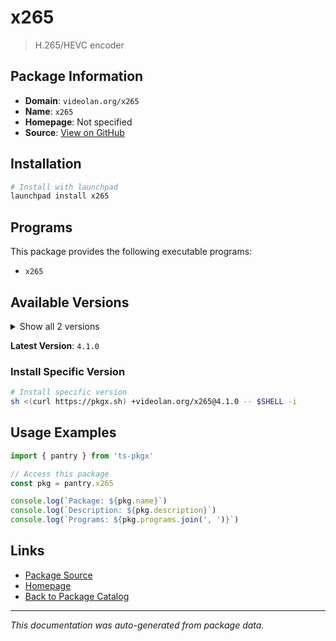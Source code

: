 # x265

> H.265/HEVC encoder

## Package Information

- **Domain**: `videolan.org/x265`
- **Name**: `x265`
- **Homepage**: Not specified
- **Source**: [View on GitHub](https://github.com/pkgxdev/pantry/tree/main/projects/videolan.org/x265/package.yml)

## Installation

```bash
# Install with launchpad
launchpad install x265
```

## Programs

This package provides the following executable programs:

- `x265`

## Available Versions

<details>
<summary>Show all 2 versions</summary>

- `4.1.0`, `3.2.1`

</details>

**Latest Version**: `4.1.0`

### Install Specific Version

```bash
# Install specific version
sh <(curl https://pkgx.sh) +videolan.org/x265@4.1.0 -- $SHELL -i
```

## Usage Examples

```typescript
import { pantry } from 'ts-pkgx'

// Access this package
const pkg = pantry.x265

console.log(`Package: ${pkg.name}`)
console.log(`Description: ${pkg.description}`)
console.log(`Programs: ${pkg.programs.join(', ')}`)
```

## Links

- [Package Source](https://github.com/pkgxdev/pantry/tree/main/projects/videolan.org/x265/package.yml)
- [Homepage](#)
- [Back to Package Catalog](../package-catalog.md)

---

*This documentation was auto-generated from package data.*
